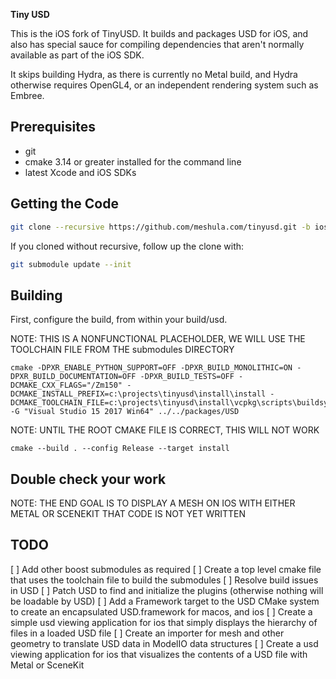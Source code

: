 
**Tiny USD**

This is the iOS fork of TinyUSD. It builds and packages USD for iOS, and
also has special sauce for compiling dependencies that aren't normally 
available as part of the iOS SDK.

It skips building Hydra, as there is currently no Metal build, and Hydra
otherwise requires OpenGL4, or an independent rendering system such as
Embree.

Prerequisites
-------------

- git
- cmake 3.14 or greater installed for the command line
- latest Xcode and iOS SDKs

Getting the Code
----------------

```sh
git clone --recursive https://github.com/meshula.com/tinyusd.git -b ios
```

If you cloned without recursive, follow up the clone with:
```sh
git submodule update --init
```

Building
--------
First, configure the build, from within your build/usd.

NOTE: THIS IS A NONFUNCTIONAL PLACEHOLDER, WE WILL USE THE TOOLCHAIN FILE FROM THE submodules DIRECTORY
```
cmake -DPXR_ENABLE_PYTHON_SUPPORT=OFF -DPXR_BUILD_MONOLITHIC=ON -DPXR_BUILD_DOCUMENTATION=OFF -DPXR_BUILD_TESTS=OFF -DCMAKE_CXX_FLAGS="/Zm150" -DCMAKE_INSTALL_PREFIX=c:\projects\tinyusd\install\install -DCMAKE_TOOLCHAIN_FILE=c:\projects\tinyusd\install\vcpkg\scripts\buildsystems\vcpkg.cmake -G "Visual Studio 15 2017 Win64" ../../packages/USD
```

NOTE: UNTIL THE ROOT CMAKE FILE IS CORRECT, THIS WILL NOT WORK
```
cmake --build . --config Release --target install
```

Double check your work
----------------------

NOTE: THE END GOAL IS TO DISPLAY A MESH ON IOS WITH EITHER METAL OR SCENEKIT
THAT CODE IS NOT YET WRITTEN


TODO
----

[ ] Add other boost submodules as required
[ ] Create a top level cmake file that uses the toolchain file to build the submodules
[ ] Resolve build issues in USD
[ ] Patch USD to find and initialize the plugins (otherwise nothing will be loadable by USD)
[ ] Add a Framework target to the USD CMake system to create an encapsulated USD.framework for macos, and ios
[ ] Create a simple usd viewing application for ios that simply displays the hierarchy of files in a loaded USD file
[ ] Create an importer for mesh and other geometry to translate USD data in ModelIO data structures
[ ] Create a usd viewing application for ios that visualizes the contents of a USD file with Metal or SceneKit

